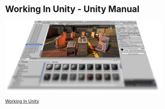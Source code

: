 # Working In Unity - Unity Manual

![](media/15022665936185.jpg)

[Working In Unity](https://docs.unity3d.com/Manual/UnityOverview.html)


